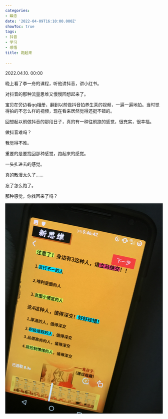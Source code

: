 ```yaml
---
categories:
- 瞬念
date: '2022-04-09T16:10:00.000Z'
showToc: true
tags:
- 抖音
- 学习
- 感悟
title: 跑起来

---
```




2022.04.10. 00:00

晚上看了李一舟的课程，听他讲抖音，讲小红书。

对抖音的那种流量思维又慢慢回想起来了。

宝贝在旁边看qq相册，翻到以前做抖音拍养生茶的视频，一遍一遍地拍。当时觉得拍的不怎么样的视频，现在看来居然觉得还挺不错的。

回想起以前做抖音的那段日子，真的有一种往前跑的感觉，很充实，很幸福。

做抖音难吗？

我觉得不难。

重要的是要找回那种感觉，跑起来的感觉。

一头扎进去的感觉。

真的散漫太久了……

忘了怎么跑了。

那种感觉，你找回来了吗？

![](https://raw.githubusercontent.com/SamHawthorne/pic/master/notionimg/11/4e/114e3270aa1bdde3b4ccdf528944bc02.jpeg)

